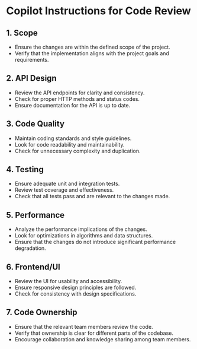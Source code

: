 # Copilot Instructions for Code Review

## 1. Scope
- Ensure the changes are within the defined scope of the project.
- Verify that the implementation aligns with the project goals and requirements.

## 2. API Design
- Review the API endpoints for clarity and consistency.
- Check for proper HTTP methods and status codes.
- Ensure documentation for the API is up to date.

## 3. Code Quality
- Maintain coding standards and style guidelines.
- Look for code readability and maintainability.
- Check for unnecessary complexity and duplication.

## 4. Testing
- Ensure adequate unit and integration tests.
- Review test coverage and effectiveness.
- Check that all tests pass and are relevant to the changes made.

## 5. Performance
- Analyze the performance implications of the changes.
- Look for optimizations in algorithms and data structures.
- Ensure that the changes do not introduce significant performance degradation.

## 6. Frontend/UI
- Review the UI for usability and accessibility.
- Ensure responsive design principles are followed.
- Check for consistency with design specifications.

## 7. Code Ownership
- Ensure that the relevant team members review the code.
- Verify that ownership is clear for different parts of the codebase.
- Encourage collaboration and knowledge sharing among team members.